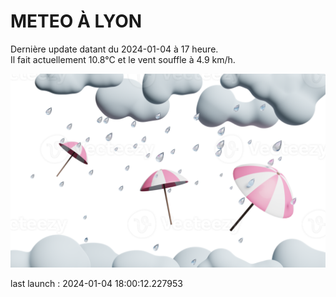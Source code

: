 # METEO À LYON

Dernière update datant du 2024-01-04 à 17 heure.  
Il fait actuellement 10.8°C et le vent souffle à 4.9 km/h.      

![](./.github/rain.png)

last launch : 2024-01-04 18:00:12.227953
